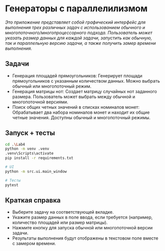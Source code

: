 # Генераторы с параллелилизмом

_Это приложение представляет собой графический интерфейс для выполнения трех различных задач с использованием обычного и многопоточного/многопроцессорного подхода. Пользователь может указать размер данных для каждой задачи, запустить как обычную, так и параллельную версию задачи, а также получить замер времени выполнения._

## Задачи
- Генерация площадей прямоугольников: Генерирует площади прямоугольников с указанным количеством данных. Можно выбрать обычный или многопоточный режим.
- Генерация матрицы нот: Создает матрицу случайных нот заданного размера. Пользователь может выбрать между обычной и многопоточной версиями.
- Поиск общих четных значений в списках номиналов монет: Обрабатывает два набора номиналов монет и находит их общие четные значения. Доступны обычный и многопоточный режимы.

## Запуск + тесты
```bash
cd .\Lab4
python -m venv .venv
.venv\Scripts\activate
pip install -r requirements.txt

# UI
python -m src.ui.main_window

# Тесты
pytest
```

## Краткая справка
- Выберите задачу на соответствующей вкладке.
- Укажите размер данных в поле ввода, если требуется (например, количество площадей или размер матрицы).
- Нажмите кнопку для запуска обычной или многопоточной версии задачи.
- Результаты выполнения будут отображены в текстовом поле вместе с замером времени.
